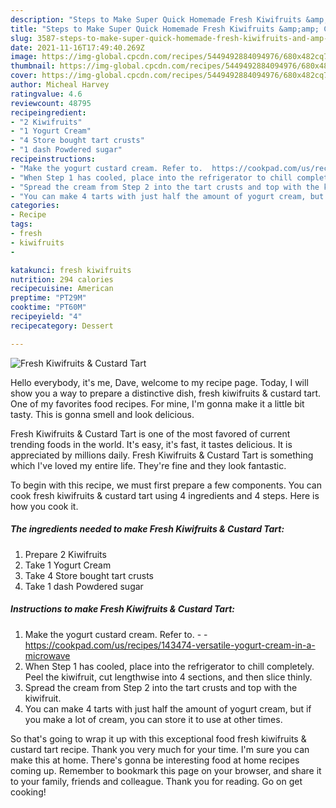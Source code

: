 ```yaml
---
description: "Steps to Make Super Quick Homemade Fresh Kiwifruits &amp;amp; Custard Tart"
title: "Steps to Make Super Quick Homemade Fresh Kiwifruits &amp;amp; Custard Tart"
slug: 3587-steps-to-make-super-quick-homemade-fresh-kiwifruits-and-amp-custard-tart
date: 2021-11-16T17:49:40.269Z
image: https://img-global.cpcdn.com/recipes/5449492884094976/680x482cq70/fresh-kiwifruits-custard-tart-recipe-main-photo.jpg
thumbnail: https://img-global.cpcdn.com/recipes/5449492884094976/680x482cq70/fresh-kiwifruits-custard-tart-recipe-main-photo.jpg
cover: https://img-global.cpcdn.com/recipes/5449492884094976/680x482cq70/fresh-kiwifruits-custard-tart-recipe-main-photo.jpg
author: Micheal Harvey
ratingvalue: 4.6
reviewcount: 48795
recipeingredient:
- "2 Kiwifruits"
- "1 Yogurt Cream"
- "4 Store bought tart crusts"
- "1 dash Powdered sugar"
recipeinstructions:
- "Make the yogurt custard cream. Refer to.  https://cookpad.com/us/recipes/143474-versatile-yogurt-cream-in-a-microwave"
- "When Step 1 has cooled, place into the refrigerator to chill completely. Peel the kiwifruit, cut lengthwise into 4 sections, and then slice thinly."
- "Spread the cream from Step 2 into the tart crusts and top with the kiwifruit."
- "You can make 4 tarts with just half the amount of yogurt cream, but if you make a lot of cream, you can store it to use at other times."
categories:
- Recipe
tags:
- fresh
- kiwifruits
- 

katakunci: fresh kiwifruits  
nutrition: 294 calories
recipecuisine: American
preptime: "PT29M"
cooktime: "PT60M"
recipeyield: "4"
recipecategory: Dessert

---
```



![Fresh Kiwifruits &amp; Custard Tart](https://img-global.cpcdn.com/recipes/5449492884094976/680x482cq70/fresh-kiwifruits-custard-tart-recipe-main-photo.jpg)

Hello everybody, it's me, Dave, welcome to my recipe page. Today, I will show you a way to prepare a distinctive dish, fresh kiwifruits &amp; custard tart. One of my favorites food recipes. For mine, I'm gonna make it a little bit tasty. This is gonna smell and look delicious.

Fresh Kiwifruits &amp; Custard Tart is one of the most favored of current trending foods in the world. It's easy, it's fast, it tastes delicious. It is appreciated by millions daily. Fresh Kiwifruits &amp; Custard Tart is something which I've loved my entire life. They're fine and they look fantastic.




To begin with this recipe, we must first prepare a few components. You can cook fresh kiwifruits &amp; custard tart using 4 ingredients and 4 steps. Here is how you cook it.

<!--inarticleads1-->

##### The ingredients needed to make Fresh Kiwifruits &amp; Custard Tart:

1. Prepare 2 Kiwifruits
1. Take 1 Yogurt Cream
1. Take 4 Store bought tart crusts
1. Take 1 dash Powdered sugar




<!--inarticleads2-->

##### Instructions to make Fresh Kiwifruits &amp; Custard Tart:

1. Make the yogurt custard cream. Refer to. -  - https://cookpad.com/us/recipes/143474-versatile-yogurt-cream-in-a-microwave
1. When Step 1 has cooled, place into the refrigerator to chill completely. Peel the kiwifruit, cut lengthwise into 4 sections, and then slice thinly.
1. Spread the cream from Step 2 into the tart crusts and top with the kiwifruit.
1. You can make 4 tarts with just half the amount of yogurt cream, but if you make a lot of cream, you can store it to use at other times.




So that's going to wrap it up with this exceptional food fresh kiwifruits &amp; custard tart recipe. Thank you very much for your time. I'm sure you can make this at home. There's gonna be interesting food at home recipes coming up. Remember to bookmark this page on your browser, and share it to your family, friends and colleague. Thank you for reading. Go on get cooking!
